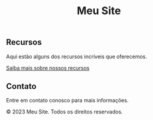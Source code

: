 <!DOCTYPE html>
<html lang="en">
<head>
<meta charset="UTF-8">
<meta name="viewport" content="width=device-width, initial-scale=1.0">
<title>Meu Site</title>
<style>
  /* ... Estilos CSS do exemplo anterior ... */
</style>
</head>
<body>

<header>
  <h1>Meu Site</h1>
</header>

<div class="container">
  <section>
    <h2>Recursos</h2>
    <p>Aqui estão alguns dos recursos incríveis que oferecemos.</p>
    <a href="pagina_recursos.html">Saiba mais sobre nossos recursos</a>
  </section>

  <section>
    <h2>Contato</h2>
    <p>Entre em contato conosco para mais informações.</p>
  </section>
</div>

<footer>
  <p>&copy; 2023 Meu Site. Todos os direitos reservados.</p>
</footer>

</body>
</html>
